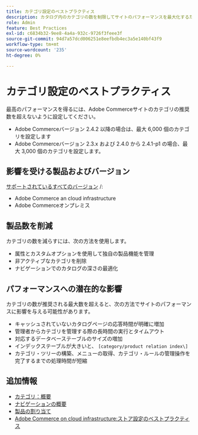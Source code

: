 ```yaml
---
title: カテゴリ設定のベストプラクティス
description: カタログ内のカテゴリの数を制限してサイトのパフォーマンスを最大化するためのベストプラクティスについて説明します。
role: Admin
feature: Best Practices
exl-id: c6834b32-9ee8-4a4a-932c-9726f3feee3f
source-git-commit: 94d7a57dcd006251e8eefbdb4ec3a5e140bf43f9
workflow-type: tm+mt
source-wordcount: '235'
ht-degree: 0%

---
```


# カテゴリ設定のベストプラクティス

最高のパフォーマンスを得るには、Adobe Commerceサイトのカテゴリの推奨数を超えないように設定してください。

- Adobe Commerceバージョン 2.4.2 以降の場合は、最大 6,000 個のカテゴリを設定します
- Adobe Commerceバージョン 2.3.x および 2.4.0 から 2.4.1-p1 の場合、最大 3,000 個のカテゴリを設定します。

## 影響を受ける製品およびバージョン

[サポートされているすべてのバージョン](../../../release/versions.md) /:

- Adobe Commerce an cloud infrastructure
- Adobe Commerceオンプレミス

## 製品数を削減

カテゴリの数を減らすには、次の方法を使用します。

- 属性とカスタムオプションを使用して独自の製品機能を管理
- 非アクティブなカテゴリを削除
- ナビゲーションでのカタログの深さの最適化

## パフォーマンスへの潜在的な影響

カテゴリの数が推奨される最大数を超えると、次の方法でサイトのパフォーマンスに影響を与える可能性があります。

- キャッシュされていないカタログページの応答時間が明確に増加
- 管理者からカテゴリを管理する際の長時間の実行とタイムアウト
- 対応するデータベーステーブルのサイズの増加
- インデックステーブルが大きいと、 `[category/product relation index\]`
- カテゴリ・ツリーの構築、メニューの取得、カテゴリ・ルールの管理操作を完了するまでの処理時間が短縮

## 追加情報

- [カテゴリ：概要](https://experienceleague.adobe.com/docs/commerce-admin/catalog/categories/categories.html)
- [ナビゲーションの概要](https://experienceleague.adobe.com/docs/commerce-admin/catalog/catalog/navigation/navigation.html)
- [製品の割り当て](https://experienceleague.adobe.com/docs/commerce-admin/catalog/categories/products-in-category/categories-product-assignments.html)
- [Adobe Commerce on cloud infrastructure:ストア設定のベストプラクティス](https://devdocs.magento.com/cloud/configure/configure-best-practices.html)
